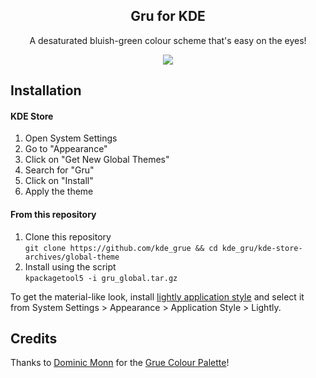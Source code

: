 <p align="center">
  <h2 align="center">Gru for KDE</h2>
</p>

<p align="center">A desaturated bluish-green colour scheme that's easy on the eyes!</p>

<p align="center">
  <img src="-"/>
</p>

## Installation
#### KDE Store
1. Open System Settings
2. Go to "Appearance"
3. Click on "Get New Global Themes"
4. Search for "Gru"
5. Click on "Install"
6. Apply the theme

#### From this repository
1. Clone this repository  
`git clone https://github.com/kde_grue && cd kde_gru/kde-store-archives/global-theme`  
2. Install using the script  
`kpackagetool5 -i gru_global.tar.gz`
  
To get the material-like look, install [lightly application style](https://github.com/Luwx/Lightly) and select it from System Settings > Appearance > Application Style > Lightly.

## Credits
Thanks to [Dominic Monn](https://lospec.com/dominic-monn) for the [Grue Colour Palette](https://lospec.com/palette-list/grue)!
